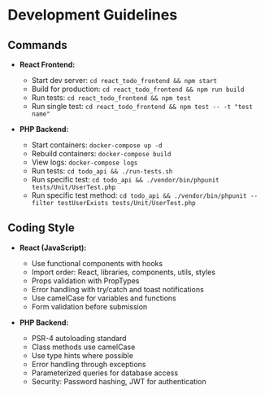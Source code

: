 # Development Guidelines

## Commands
- **React Frontend:**
  - Start dev server: `cd react_todo_frontend && npm start`
  - Build for production: `cd react_todo_frontend && npm run build`
  - Run tests: `cd react_todo_frontend && npm test`
  - Run single test: `cd react_todo_frontend && npm test -- -t "test name"`

- **PHP Backend:**
  - Start containers: `docker-compose up -d`
  - Rebuild containers: `docker-compose build`
  - View logs: `docker-compose logs`
  - Run tests: `cd todo_api && ./run-tests.sh`
  - Run specific test: `cd todo_api && ./vendor/bin/phpunit tests/Unit/UserTest.php`
  - Run specific test method: `cd todo_api && ./vendor/bin/phpunit --filter testUserExists tests/Unit/UserTest.php`

## Coding Style
- **React (JavaScript):**
  - Use functional components with hooks
  - Import order: React, libraries, components, utils, styles
  - Props validation with PropTypes
  - Error handling with try/catch and toast notifications
  - Use camelCase for variables and functions
  - Form validation before submission

- **PHP Backend:**
  - PSR-4 autoloading standard
  - Class methods use camelCase
  - Use type hints where possible
  - Error handling through exceptions
  - Parameterized queries for database access
  - Security: Password hashing, JWT for authentication